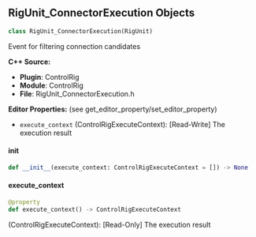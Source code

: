 ## RigUnit_ConnectorExecution Objects

```python
class RigUnit_ConnectorExecution(RigUnit)
```

Event for filtering connection candidates

**C++ Source:**

- **Plugin**: ControlRig
- **Module**: ControlRig
- **File**: RigUnit_ConnectorExecution.h

**Editor Properties:** (see get_editor_property/set_editor_property)

- ``execute_context`` (ControlRigExecuteContext):  [Read-Write] The execution result

<a id="unreal.RigUnit_ConnectorExecution.__init__"></a>

#### __init__

```python
def __init__(execute_context: ControlRigExecuteContext = []) -> None
```

<a id="unreal.RigUnit_ConnectorExecution.execute_context"></a>

#### execute_context

```python
@property
def execute_context() -> ControlRigExecuteContext
```

(ControlRigExecuteContext):  [Read-Only] The execution result

<a id="unreal.RigUnit_PointSimulation_DebugSettings"></a>